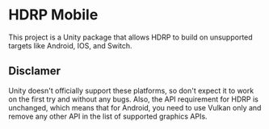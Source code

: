 # HDRP Mobile

This project is a Unity package that allows HDRP to build on unsupported targets like Android, IOS, and Switch.

## Disclamer

Unity doesn't officially support these platforms, so don't expect it to work on the first try and without any bugs. Also, the API requirement for HDRP is unchanged, which means that for Android, you need to use Vulkan only and remove any other API in the list of supported graphics APIs.
